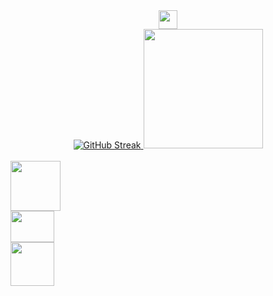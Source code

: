 
  <div align="center">
     <img height="30em" src="https://komarev.com/ghpvc/?username=flitzso-github-username&color=blue" />
  </div>
<div align="center">
  <a href="https://github.com/flitzso">
  <img src="https://github-readme-stats.vercel.app/api?username=flitzso&show_icons=true&theme=dark" alt="GitHub Streak" />
  <img height="191em" src="https://github-readme-stats.vercel.app/api/top-langs/?username=flitzso&layout=compact&langs_count=10&theme=dark"/>
  </div>
  <br />

 <div class="PHP">
   <a href="https://github.com/flitzso?tab=repositories&q=&type=&language=php&sort=" >
   <img width="80" height="80" src="https://github.com/flitzso/flitzso/assets/106411702/a77e66d2-7629-4b34-bb40-44526620a32f/"></a>
</div>

<div class="Go">
  <a href="https://github.com/flitzso?tab=repositories&q=&type=&language=go&sort=" >
  <img width="70" height="50" src="https://github.com/flitzso/flitzso/assets/106411702/6f6ab9ec-6f98-45b0-9e1d-d47e8865be2d/">
</div>
    


<div class="AWS">
  <a href="https://github.com/flitzso/aws-ec2" >
  <img width="70" height="70" src="https://github.com/flitzso/flitzso/assets/106411702/74c354c7-c2df-4b58-bb69-60eed8a9535e">
</div>


